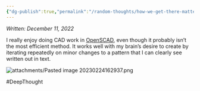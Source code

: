 ```yaml
---
{"dg-publish":true,"permalink":"/random-thoughts/how-we-get-there-matters-more-than-where-we-are-going/","dgPassFrontmatter":true}
---
```


*Written: December 11, 2022*

I really enjoy doing CAD work in [OpenSCAD](https://openscad.org/), even though it probably isn’t the most efficient method. It works well with my brain’s desire to create by iterating repeatedly on minor changes to a pattern that I can clearly see written out in text.

![attachments/Pasted image 20230224162937.png](/img/user/attachments/Pasted%20image%2020230224162937.png)

#DeepThought 